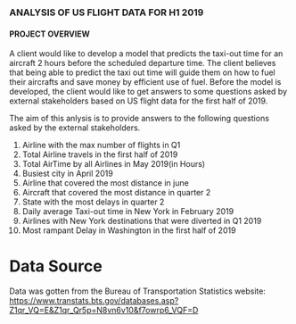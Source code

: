 ### ANALYSIS OF US FLIGHT DATA FOR H1 2019


#### PROJECT OVERVIEW

A client would like to develop a model that predicts the taxi-out time for an aircraft 2 hours before the scheduled departure time. The client believes that being able to predict the taxi out time will guide them on how to fuel their aircrafts and save money by efficient use of fuel. Before the model is developed, the client would like to get answers to some questions asked by external stakeholders based on US flight data for the first half of 2019.

The aim of this anlysis is to provide answers to the following questions asked by the external stakeholders.

1. Airline with the max number of flights in Q1
2. Total Airline travels in the first half of 2019
3. Total AirTime by all Airlines in May 2019(in Hours)
4. Busiest city in April 2019 
5. Airline that covered the most distance in june
6. Aircraft that covered the most distance in quarter 2
7. State with the most delays in quarter 2
8. Daily average Taxi-out time in New York in February 2019
9. Airlines with New York destinations that were diverted in Q1 2019
10. Most rampant Delay in Washington in the first half of 2019 

# Data Source
Data was gotten from the Bureau of Transportation Statistics website: https://www.transtats.bts.gov/databases.asp?Z1qr_VQ=E&Z1qr_Qr5p=N8vn6v10&f7owrp6_VQF=D
